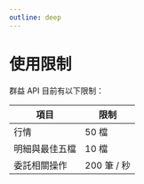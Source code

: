 ```yaml
---
outline: deep
---
```


# 使用限制

群益 API 目前有以下限制：

| 項目           | 限制  | 
|----------------|-------|
| 行情           | 50 檔 | 
| 明細與最佳五檔 | 10 檔 | 
| 委託相關操作 | 200 筆 / 秒 | 
